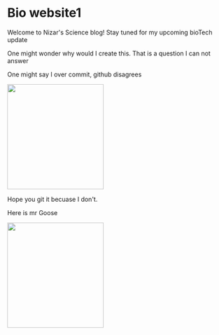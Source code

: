 <!DOCTYPE html>
<html>
<body>

<h1>Bio website1</h1>
  <p>Welcome to Nizar's Science blog! Stay tuned for my upcoming bioTech update</p>
  <p>One might wonder why would I create this. That is a question I can not answer</p>
  <p>One might say I over commit, github disagrees</p>
  <p>
    <img src="Saber74.github.io/Evidence.png" width="220" height="240" />
</p>
  <p> Hope you git it becuase I don't.</p>
  <p> Here is mr Goose</p>
    <p>
    <img src="Saber74.github.io/Mrgoose.jpg" width="220" height="240" />
</p>
</body>
</html>
